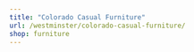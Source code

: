 ```yaml
---
title: "Colorado Casual Furniture"
url: /westminster/colorado-casual-furniture/
shop: furniture
---
```

